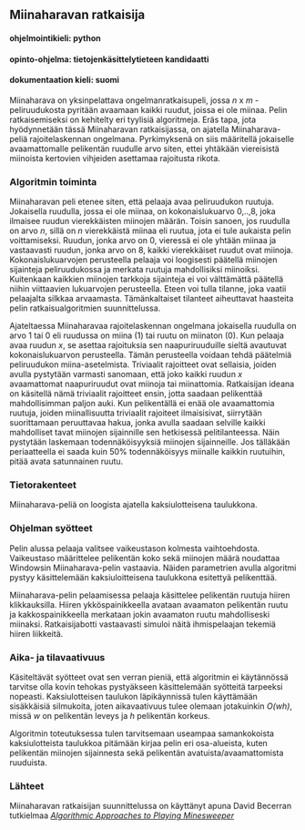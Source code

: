 ## Miinaharavan ratkaisija

#### ohjelmointikieli: python
#### opinto-ohjelma: tietojenkäsittelytieteen kandidaatti
#### dokumentaation kieli: suomi


Miinaharava on yksinpelattava ongelmanratkaisupeli, jossa *n* x *m* -peliruudukosta pyritään avaamaan kaikki ruudut, joissa ei ole miinaa. Pelin ratkaisemiseksi on kehitelty eri tyylisiä algoritmeja. Eräs tapa, jota hyödynnetään tässä Miinaharavan ratkaisijassa, on ajatella Miinaharava-peliä rajoitelaskennan ongelmana. Pyrkimyksenä on siis määritellä jokaiselle avaamattomalle pelikentän ruudulle arvo siten, ettei yhtäkään viereisistä miinoista kertovien vihjeiden asettamaa rajoitusta rikota.

### Algoritmin toiminta

Miinaharavan peli etenee siten, että pelaaja avaa peliruudukon ruutuja. Jokaisella ruudulla, jossa ei ole miinaa, on kokonaislukuarvo 0,..,8, joka ilmaisee ruudun vierekkäisten miinojen määrän. Toisin sanoen, jos ruudulla on arvo *n*, sillä on *n* vierekkäistä miinaa eli ruutua, jota ei tule aukaista pelin voittamiseksi. Ruudun, jonka arvo on 0, vieressä ei ole yhtään miinaa ja vastaavasti ruudun, jonka arvo on 8, kaikki vierekkäiset ruudut ovat miinoja. Kokonaislukuarvojen perusteella pelaaja voi loogisesti päätellä miinojen sijainteja peliruudukossa ja merkata ruutuja mahdollisiksi miinoiksi. Kuitenkaan kaikkien miinojen tarkkoja sijainteja ei voi välttämättä päätellä niihin viittaavien lukuarvojen perusteella. Eteen voi tulla tilanne, joka vaatii pelaajalta silkkaa arvaamasta. Tämänkaltaiset tilanteet aiheuttavat haasteita pelin ratkaisualgoritmien suunnittelussa. 

Ajateltaessa Miinaharavaa rajoitelaskennan ongelmana jokaisella ruudulla on arvo 1 tai 0 eli ruudussa on miina (1) tai ruutu on miinaton (0). Kun pelaaja avaa ruudun *x*, se asettaa rajoituksia sen naapuriruuduille sieltä avautuvat kokonaislukuarvon perusteella. Tämän perusteella voidaan tehdä päätelmiä peliruudukon miina-asetelmista. Triviaalit rajoitteet ovat sellaisia, joiden avulla pystytään varmasti sanomaan, että joko kaikki ruudun *x* avaamattomat naapuriruudut ovat miinoja tai miinattomia. Ratkaisijan ideana on käsitellä nämä triviaalit rajoitteet ensin, jotta saadaan pelikenttää mahdollisimman paljon auki. Kun pelikentällä ei enää ole avaamattomia ruutuja, joiden miinallisuutta triviaalit rajoiteet ilmaisisivat, siirrytään suorittamaan peruuttavaa hakua, jonka avulla saadaan selville kaikki mahdolliset tavat miinojen sijainnille sen hetkisessä pelitilanteessa. Näin pystytään laskemaan todennäköisyyksiä miinojen sijainneille. Jos tälläkään periaatteella ei saada kuin 50% todennäköisyys miinalle kaikkin ruutuihin, pitää avata satunnainen ruutu.

### Tietorakenteet
Miinaharava-peliä on loogista ajatella kaksiulotteisena taulukkona.

### Ohjelman syötteet
Pelin alussa pelaaja valitsee vaikeustason kolmesta vaihtoehdosta. Vaikeustaso määrittelee pelikentän koko sekä miinojen määrä noudattaa Windowsin Miinaharava-pelin vastaavia. Näiden parametrien avulla algoritmi pystyy käsittelemään kaksiuloitteisena taulukkona esitettyä pelikenttää.    

Miinaharava-pelin pelaamisessa pelaaja käsittelee pelikentän ruutuja hiiren klikkauksilla. Hiiren ykköspainikkeella avataan avaamaton pelikentän ruutu ja kakkospainikkeella merkataan jokin avaamaton ruutu mahdolliseski miinaksi. Ratkaisijabotti vastaavasti simuloi näitä ihmispelaajan tekemiä hiiren liikkeitä.    

### Aika- ja tilavaativuus
Käsiteltävät syötteet ovat sen verran pieniä, että algoritmin ei käytännössä tarvitse olla kovin tehokas pystyäkseen käsittelemään syötteitä tarpeeksi nopeasti. Kaksiulotteisen taulukon läpikäynnissä tulen käyttämään sisäkkäisiä silmukoita, joten aikavaativuus tulee olemaan jotakuinkin *O(wh)*, missä *w* on pelikentän leveys ja *h* pelikentän korkeus.

Algoritmin toteutuksessa tulen tarvitsemaan useampaa samankokoista kaksiulotteista taulukkoa pitämään kirjaa pelin eri osa-alueista, kuten pelikentän miinojen sijainnesta sekä pelikentän avatuista/avaamattomista ruuduista.

### Lähteet
Miinaharavan ratkaisijan suunnittelussa on käyttänyt apuna David Becerran tutkielmaa [*Algorithmic Approaches to Playing Minesweeper*]( https://dash.harvard.edu/bitstream/handle/1/14398552/BECERRA-SENIORTHESIS-2015.pdf?sequence=1&isAllowed=y)
